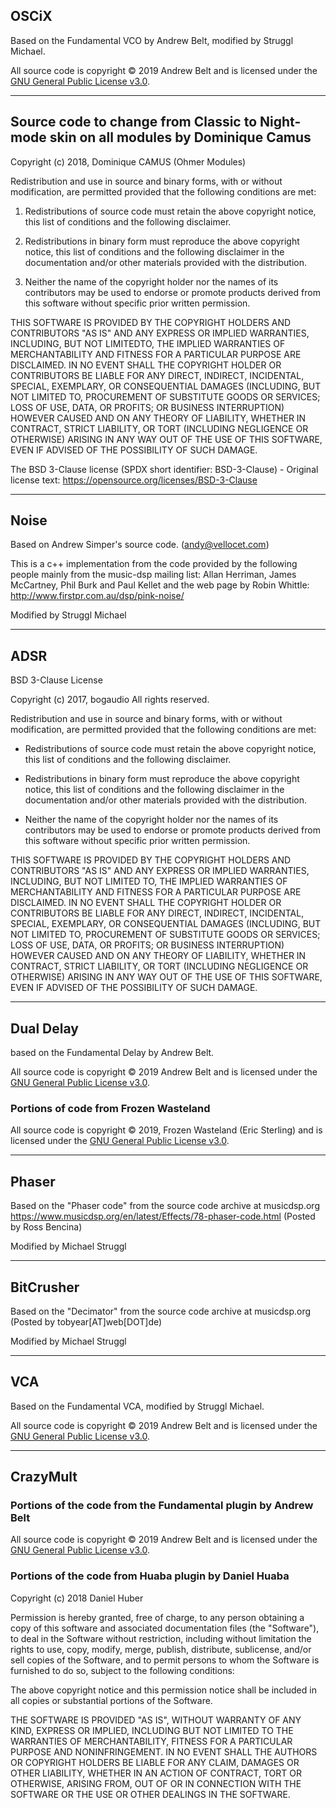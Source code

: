 ## OSCiX

Based on the Fundamental VCO by Andrew Belt, modified by Struggl Michael.

All source code is copyright © 2019 Andrew Belt and is licensed under the [GNU General Public License v3.0](./LICENSE-GPLv3.txt).

----------------------------------------------------------------------------------------------------------

## Source code to change from Classic to Night-mode skin on all modules by Dominique Camus


Copyright (c) 2018, Dominique CAMUS (Ohmer Modules)

Redistribution and use in source and binary forms, with or without modification, are permitted provided that the following conditions are met:

1. Redistributions of source code must retain the above copyright notice, this list of conditions and the following disclaimer.

2. Redistributions in binary form must reproduce the above copyright notice, this list of conditions and the following disclaimer in the
   documentation and/or other materials provided with the distribution.

3. Neither the name of the copyright holder nor the names of its contributors may be used to endorse or promote products derived from this
   software without specific prior written permission.

THIS SOFTWARE IS PROVIDED BY THE COPYRIGHT HOLDERS AND CONTRIBUTORS "AS IS" AND ANY EXPRESS OR IMPLIED WARRANTIES, INCLUDING, BUT NOT LIMITEDTO, THE IMPLIED WARRANTIES OF MERCHANTABILITY AND FITNESS FOR A PARTICULAR PURPOSE ARE DISCLAIMED. IN NO EVENT SHALL THE COPYRIGHT HOLDER OR CONTRIBUTORS BE LIABLE FOR ANY DIRECT, INDIRECT, INCIDENTAL, SPECIAL, EXEMPLARY, OR CONSEQUENTIAL DAMAGES (INCLUDING, BUT NOT LIMITED TO, PROCUREMENT OF SUBSTITUTE GOODS OR SERVICES; LOSS OF USE, DATA, OR PROFITS; OR BUSINESS INTERRUPTION) HOWEVER CAUSED AND ON ANY THEORY OF LIABILITY, WHETHER IN CONTRACT, STRICT LIABILITY, OR TORT (INCLUDING NEGLIGENCE OR OTHERWISE) ARISING IN ANY WAY OUT OF THE USE OF THIS SOFTWARE, EVEN IF ADVISED OF THE POSSIBILITY OF SUCH DAMAGE.

The BSD 3-Clause license (SPDX short identifier: BSD-3-Clause) - Original license text: https://opensource.org/licenses/BSD-3-Clause

----------------------------------------------------------------------------------------------------------

## Noise

Based on Andrew Simper's source code.
(andy@vellocet.com)

This is a c++ implementation from the code provided by the following people mainly from
the music-dsp mailing list:  Allan Herriman, James McCartney, Phil Burk and Paul Kellet and the
web page by Robin Whittle:
http://www.firstpr.com.au/dsp/pink-noise/

Modified by Struggl Michael

----------------------------------------------------------------------------------------------------------

## ADSR

BSD 3-Clause License

Copyright (c) 2017, bogaudio
All rights reserved.

Redistribution and use in source and binary forms, with or without
modification, are permitted provided that the following conditions are met:

* Redistributions of source code must retain the above copyright notice, this
  list of conditions and the following disclaimer.

* Redistributions in binary form must reproduce the above copyright notice,
  this list of conditions and the following disclaimer in the documentation
  and/or other materials provided with the distribution.

* Neither the name of the copyright holder nor the names of its
  contributors may be used to endorse or promote products derived from
  this software without specific prior written permission.

THIS SOFTWARE IS PROVIDED BY THE COPYRIGHT HOLDERS AND CONTRIBUTORS "AS IS"
AND ANY EXPRESS OR IMPLIED WARRANTIES, INCLUDING, BUT NOT LIMITED TO, THE
IMPLIED WARRANTIES OF MERCHANTABILITY AND FITNESS FOR A PARTICULAR PURPOSE ARE
DISCLAIMED. IN NO EVENT SHALL THE COPYRIGHT HOLDER OR CONTRIBUTORS BE LIABLE
FOR ANY DIRECT, INDIRECT, INCIDENTAL, SPECIAL, EXEMPLARY, OR CONSEQUENTIAL
DAMAGES (INCLUDING, BUT NOT LIMITED TO, PROCUREMENT OF SUBSTITUTE GOODS OR
SERVICES; LOSS OF USE, DATA, OR PROFITS; OR BUSINESS INTERRUPTION) HOWEVER
CAUSED AND ON ANY THEORY OF LIABILITY, WHETHER IN CONTRACT, STRICT LIABILITY,
OR TORT (INCLUDING NEGLIGENCE OR OTHERWISE) ARISING IN ANY WAY OUT OF THE USE
OF THIS SOFTWARE, EVEN IF ADVISED OF THE POSSIBILITY OF SUCH DAMAGE.

----------------------------------------------------------------------------------------------------------

## Dual Delay

based on the Fundamental Delay by Andrew Belt.

All source code is copyright © 2019 Andrew Belt and is licensed under the [GNU General Public License v3.0](./LICENSE-GPLv3.txt).

### Portions of code from Frozen Wasteland

All source code is copyright © 2019, Frozen Wasteland (Eric Sterling) and is licensed under the [GNU General Public License v3.0](./LICENSE-GPLv3.txt).

----------------------------------------------------------------------------------------------------------

## Phaser

Based on the "Phaser code" from the source code archive at musicdsp.org
https://www.musicdsp.org/en/latest/Effects/78-phaser-code.html
(Posted by Ross Bencina)

Modified by Michael Struggl

----------------------------------------------------------------------------------------------------------

## BitCrusher


Based on the "Decimator" from the source code archive at musicdsp.org
(Posted by tobyear[AT]web[DOT]de)

Modified by Michael Struggl

----------------------------------------------------------------------------------------------------------

## VCA

Based on the Fundamental VCA, modified by Struggl Michael.

All source code is copyright © 2019 Andrew Belt and is licensed under the [GNU General Public License v3.0](./LICENSE-GPLv3.txt).

----------------------------------------------------------------------------------------------------------

## CrazyMult

### Portions of the code from the Fundamental plugin by Andrew Belt

All source code is copyright © 2019 Andrew Belt and is licensed under the [GNU General Public License v3.0](./LICENSE-GPLv3.txt).

### Portions of the code from Huaba plugin by Daniel Huaba

Copyright (c) 2018 Daniel Huber

Permission is hereby granted, free of charge, to any person obtaining a copy
of this software and associated documentation files (the "Software"), to deal
in the Software without restriction, including without limitation the rights
to use, copy, modify, merge, publish, distribute, sublicense, and/or sell
copies of the Software, and to permit persons to whom the Software is
furnished to do so, subject to the following conditions:

The above copyright notice and this permission notice shall be included in all
copies or substantial portions of the Software.

THE SOFTWARE IS PROVIDED "AS IS", WITHOUT WARRANTY OF ANY KIND, EXPRESS OR
IMPLIED, INCLUDING BUT NOT LIMITED TO THE WARRANTIES OF MERCHANTABILITY,
FITNESS FOR A PARTICULAR PURPOSE AND NONINFRINGEMENT. IN NO EVENT SHALL THE
AUTHORS OR COPYRIGHT HOLDERS BE LIABLE FOR ANY CLAIM, DAMAGES OR OTHER
LIABILITY, WHETHER IN AN ACTION OF CONTRACT, TORT OR OTHERWISE, ARISING FROM,
OUT OF OR IN CONNECTION WITH THE SOFTWARE OR THE USE OR OTHER DEALINGS IN THE
SOFTWARE.
